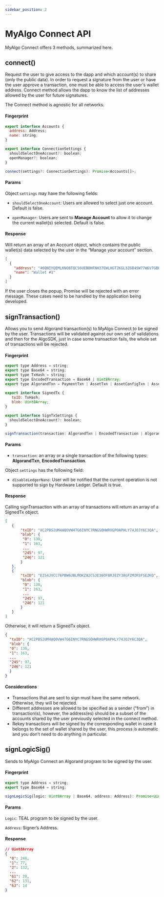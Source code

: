 ```yaml
---
sidebar_position: 2
---
```


# MyAlgo Connect API

MyAlgo Connect offers 3 methods, summarized here.

## connect()

Request the user to give access to the dapp and which account(s) to share (only the public data).
In order to request a signature from the user or have the user approve a transaction, one must be able to access the user's wallet address.
Connect method allows the dapp to know the list of addresses allowed by the user for future signatures.

The Connect method is agnostic for all networks.

#### Fingerprint

```jsx
export interface Accounts {
  address: Address;
  name: string;
}

export interface ConnectionSettings {
  shouldSelectOneAccount?: boolean; 
  openManager?: boolean;
}

connect(settings?: ConnectionSettings): Promise<Accounts[]>;
```

#### Params

Object `settings` may have the following fields:

- `shouldSelectOneAccount`: Users are allowed to select just one account. Default is false.

- `openManager`: Users are sent to **Manage Account** to allow it to change the current wallet(s) selected. Default is false.

#### Response

Will return an array of an Account object, which contains the public wallet(s) data selected by the user in the “Manage your account” section.

```json
[
  {
    "address": "46QNIYQEMLKNOBTQC56UEBBHFNH37EWLHGT2KGL3ZGB4SW77W6V7GBKPDY",
    "name": "Wallet #1"
  }
]
```

If the user closes the popup, Promise will be rejected with an error message. These cases need to be handled by the application being developed.

## signTransaction()

Allows you to send Algorand transaction(s) to MyAlgo Connect to be signed by the user.
Transactions will be validated against our own set of validations and then for the AlgoSDK, just in case some transaction fails, the whole set of transactions will be rejected.

#### Fingerprint

```jsx
export type Address = string;
export type Base64 = string;
export type TxHash = string;
export type EncodedTransaction = Base64 | Uint8Array;
export type AlgorandTxn = PaymentTxn | AssetTxn | AssetConfigTxn | AssetCreateTxn | DestroyAssetTxn | FreezeAssetTxn | KeyRegTxn | ApplTxn;
 
export interface SignedTx {
   txID: TxHash;
   blob: Uint8Array;
}

export interface SignTxSettings {
  shouldSelectOneAccount?: boolean; 
}

signTransaction(transaction: AlgorandTxn | EncodedTransaction | AlgorandTxn[] | EncodedTransaction[], settings?: SignTxSettings ): Promise<SignedTx | SignerdTx[]>;
```

#### Params

- `transaction`: an array or a single transaction of the following types: **AlgorandTxn**, **EncodedTransaction**.

Object `settings` has the following field:

- `disableLedgerNano`: User will be notified that the current operation is not supported to sign by Hardware Ledger. Default is true.

#### Response

Calling signTransaction with an array of transactions will return an array of a SignedTx object.

```json
[
   {
       "txID": "XC2PBS2UM4AQOVW47G6INYC7RNGSOHWRXGPOAPHLY74JOJY6C3QA",
       "blob": {
        "0": 130,
        "1": 163,
        ...
        "245": 97,
        "246": 121
       }
   },
   {
       "txID": "E2S4JVCC76PBW6UBLMOKZA2CSJE36OFBRJEZY3AGFZMIRSFSEZKQ",
       "blob": {
        "0": 130,
        "1": 163,
        ...
        "245": 97,
        "246": 121
       }
   }
]
```

Otherwise, it will return a SignedTx object.

```json
{
  "txID": "XC2PBS2UM4AQOVW47G6INYC7RNGSOHWRXGPOAPHLY74JOJY6C3QA",
  "blob": {
  "0": 130,
  "1": 163,
  ...
  "245": 97,
  "246": 121
  }
}
```

#### Considerations

- Transactions that are sent to sign must have the same network. Otherwise, they will be rejected.
- Different addresses are allowed to be specified as a sender (“from”) in transaction(s), however, the address(es) should be a subset of the accounts shared by the user previously selected in the connect method.
- Rekey transactions will be signed by the corresponding wallet in case it belongs to the set of wallet shared by the user, this process is automatic and you don’t need to do anything in particular.

## signLogicSig()

Sends to MyAlgo Connect an Algorand program to be signed by the user.

#### Fingerprint

```jsx
export type Address = string;
export type Base64 = string;

signLogicSig(logic: Uint8Array | Base64, address: Address): Promise<Uint8Array>;
```

#### Params

`Logic`:  TEAL program to be signed by the user.

`Address`: Signer’s Address.

#### Response

```json
// Uint8Array
{
  "0": 248,
  "1": 77,
  "2": 132,
  ...
  "61": 28,
  "62": 131,
  "63": 14
}
```
